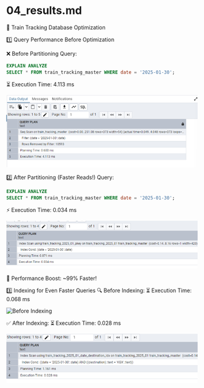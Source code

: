 # 04_results.md 

🚄 Train Tracking Database Optimization

1️⃣ Query Performance Before Optimization

❌ Before Partitioning
Query:
```sql
EXPLAIN ANALYZE
SELECT * FROM train_tracking_master WHERE date = '2025-01-30';
```
⏳ Execution Time: 4.113 ms  

![Before Partition](/docs/images/02_before_partition.png)

2️⃣ After Partitioning (Faster Reads!)
Query: 
```sql 
EXPLAIN ANALYZE
SELECT * FROM train_tracking_master WHERE date = '2025-01-30';
```
⚡ Execution Time: 0.034 ms  

![After Partition](/docs/images/02_after_partition.png)

🚀 Performance Boost: ~99% Faster!

3️⃣ Indexing for Even Faster Queries
🔍 Before Indexing:
⏳ Execution Time: 0.068 ms

![Before Indexing](/docs/images/02_before_indexing.png)

✅ After Indexing:
⏳ Execution Time: 0.028 ms

![After Indexing](/docs/images/02_after_indexing.png)